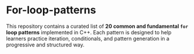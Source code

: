 # For-loop-patterns
This repository contains a curated list of **20 common and fundamental `for` loop patterns** implemented in C++. Each pattern is designed to help learners practice iteration, conditionals, and pattern generation in a progressive and structured way.
